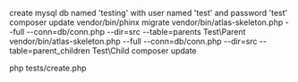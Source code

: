 create mysql db named 'testing' with user named 'test' and password 'test'
composer update
vendor/bin/phinx migrate
vendor/bin/atlas-skeleton.php --full --conn=db/conn.php --dir=src --table=parents Test\\Parent
vendor/bin/atlas-skeleton.php --full --conn=db/conn.php --dir=src --table=parent_children Test\\Child
composer update

php tests/create.php
